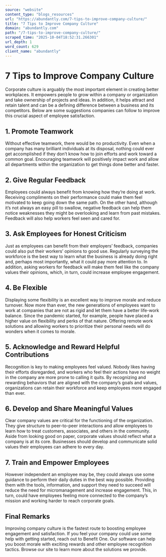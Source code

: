```yaml
---
source: "website"
content_type: "blogs_resources"
url: "https://abundantly.com/7-tips-to-improve-company-culture/"
title: "7 Tips to Improve Company Culture"
domain: "abundantly.com"
path: "/7-tips-to-improve-company-culture/"
scraped_time: "2025-10-04T18:52:31.266301"
url_depth: 1
word_count: 629
client_name: "abundantly"
---
```


# 7 Tips to Improve Company Culture

Corporate culture is arguably the most important element in creating better workplaces. It empowers people to grow within a company or organization and take ownership of projects and ideas. In addition, it helps attract and retain talent and can be a defining difference between a business and its competitors. Below are some suggestions companies can follow to improve this crucial aspect of employee satisfaction.

## **1. Promote Teamwork**  
Without effective teamwork, there would be no productivity. Even when a company has many brilliant individuals at its disposal, nothing could ever get accomplished if they don’t know how to join efforts and work toward a common goal. Encouraging teamwork will positively impact work and allow all departments within the organization to get things done better and faster.

## **2. Give Regular Feedback**  
Employees could always benefit from knowing how they’re doing at work. Receiving compliments on their performance could make them feel motivated to keep going down the same path. On the other hand, although it’s not always an easy pill to swallow, negative feedback can help them notice weaknesses they might be overlooking and learn from past mistakes. Feedback will also help workers feel seen and cared for.

## **3. Ask Employees for Honest Criticism**  
Just as employees can benefit from their employers’ feedback, companies could also put their workers’ opinions to good use. Regularly surveying the workforce is the best way to learn what the business is already doing right and, perhaps most importantly, what it could pay more attention to. In addition, asking workers for feedback will make them feel like the company values their opinions, which, in turn, could increase employee engagement.

## **4. Be Flexible**  
Displaying some flexibility is an excellent way to improve morale and reduce turnover. Now more than ever, the new generations of employees want to work at companies that are not as rigid and let them have a better life-work balance. Since the pandemic started, for example, people have placed a higher value on flexibility and perks of that nature. Offering remote work solutions and allowing workers to prioritize their personal needs will do wonders when it comes to morale.

## **5. Acknowledge and Reward Helpful Contributions**  
Recognition is key to making employees feel valued. Nobody likes having their efforts disregarded, and workers who feel their actions have no weight in the company are more prone to calling it quits. By recognizing and rewarding behaviors that are aligned with the company’s goals and values, organizations can retain their workforce and keep employees more engaged than ever.

## **6. Develop and Share Meaningful Values**  
Clear company values are critical for the functioning of the organization. They give structure to peer-to-peer interactions and allow employees to learn how to treat customers, associates, and others in the community. Aside from looking good on paper, corporate values should reflect what a company is at its core. Businesses should develop and communicate solid values their employees can adhere to every day.

## **7. Train and Empower Employees**  
However independent an employee may be, they could always use some guidance to perform their daily duties in the best way possible. Providing them with the tools, information, and support they need to succeed will reduce the need for micromanagement and increase engagement. This, in turn, could have employees feeling more connected to the company’s mission and working harder to reach corporate goals.

## **Final Remarks**  
Improving company culture is the fastest route to boosting employee engagement and satisfaction. If you feel your company could use some help with getting started, reach out to Benefit One. Our software can help you boost morale with exciting rewards and other employee recognition tactics. Browse our site to learn more about the solutions we provide.